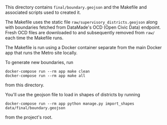 This directory contains `final/boundary.geojson` and the Makefile and associated scripts used to created it.

The Makefile uses the static file `raw/supervisory_districts.geojson` along with boundaries fetched from
DataMade's OCD (Open Civic Data) endpoint. Fresh OCD files are downloaded to and subsequently removed
from `raw/` each time the Makefile runs.

The Makefile is run using a Docker container separate from the main Docker app that runs the Metro site locally.

To generate new boundaries, run

```
docker-compose run --rm app make clean
docker-compose run --rm app make all
```

from this directory.

You'll use the geojson file to load in shapes of districts by running

`docker-compose run --rm app python manage.py import_shapes data/final/boundary.geojson`

from the project's root.
